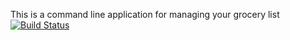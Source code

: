 This is a command line application for managing your grocery list
[![Build Status](https://travis-ci.org/th3n1ghtmanc0m3th/MyGroceries.svg?branch=master)](https://travis-ci.org/th3n1ghtmanc0m3th/MyGroceries)
